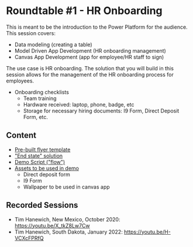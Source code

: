 # Roundtable #1 - HR Onboarding
This is meant to be the introduction to the Power Platform for the audience. This session covers:
- Data modeling (creating a table)
- Model Driven App Development (HR onboarding management)
- Canvas App Development (app for employee/HR staff to sign)

The use case is HR onboarding. The solution that you will build in this session allows for the management of the HR onboarding process for employees. 
- Onboarding checklists
    - Team training
    - Hardware received: laptop, phone, badge, etc
    - Storage for necessary hiring documents: I9 Form, Direct Deposit Form, etc.

## Content
- [Pre-built flyer template](./Flyer.pptx)
- ["End state" solution](./Build%201_0_0_1.zip)
- [Demo Script ("flow")](./Script.docx)
- [Assets to be used in demo](./Demo%20Assets/)
    - Direct deposit form
    - I9 Form
    - Wallpaper to be used in canvas app

## Recorded Sessions
- Tim Hanewich, New Mexico, October 2020: https://youtu.be/X_tkZ8Lw7Cw
- Tim Hanewich, South Dakota, January 2022: https://youtu.be/H-VCXcFPRfQ